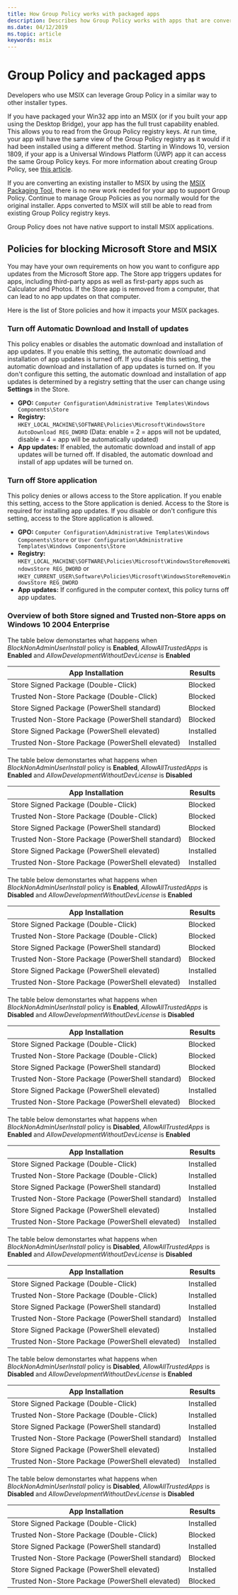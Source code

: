 ```yaml
---
title: How Group Policy works with packaged apps
description: Describes how Group Policy works with apps that are converted to MSIX.
ms.date: 04/12/2019
ms.topic: article
keywords: msix
---
```


# Group Policy and packaged apps

Developers who use MSIX can leverage Group Policy in a similar way to other installer types.

If you have packaged your Win32 app into an MSIX (or if you built your app using the Desktop Bridge), your app has the full trust capability enabled. This allows you to read from the Group Policy registry keys. At run time, your app will have the same view of the Group Policy registry as it would if it had been installed using a different method. Starting in Windows 10, version 1809, if your app is a Universal Windows Platform (UWP) app it can access the same Group Policy keys. For more information about creating Group Policy, see [this article](/openspecs/windows_protocols/ms-gpreg/834da877-264f-4589-9b80-b6b012c8edc3).

If you are converting an existing installer to MSIX by using the [MSIX Packaging Tool](./packaging-tool/tool-overview.md), there is no new work needed for your app to support Group Policy. Continue to manage Group Policies as you normally would for the original installer. Apps converted to MSIX will still be able to read from existing Group Policy registry keys. 

Group Policy does not have native support to install MSIX applications. 

## Policies for blocking Microsoft Store and MSIX 

You may have your own requirements on how you want to configure app updates from the Microsoft Store app. The Store app triggers updates for apps, including third-party apps as well as first-party apps such as Calculator and Photos. If the Store app is removed from a computer, that can lead to no app updates on that computer.

Here is the list of Store policies and how it impacts your MSIX packages.

### Turn off Automatic Download and Install of updates

This policy enables or disables the automatic download and installation of app updates. If you enable this setting, the automatic download and installation of app updates is turned off. If you disable this setting, the automatic download and installation of app updates is turned on. If you don't configure this setting, the automatic download and installation of app updates is determined by a registry setting that the user can change using **Settings** in the Store.

* **GPO:** `Computer Configuration\Administrative Templates\Windows Components\Store`
* **Registry:** `HKEY_LOCAL_MACHINE\SOFTWARE\Policies\Microsoft\WindowsStore AutoDownload REG_DWORD` (Data: enable = 2 = apps will not be updated, disable = 4 = app will be automatically updated)
* **App updates:** If enabled, the automatic download and install of app updates will be turned off. If disabled, the automatic download and install of app updates will be turned on. 

### Turn off Store application

This policy denies or allows access to the Store application. If you enable this setting, access to the Store application is denied. Access to the Store is required for installing app updates. If you disable or don't configure this setting, access to the Store application is allowed.

* **GPO:** `Computer Configuration\Administrative Templates\Windows Components\Store` or `User Configuration\Administrative Templates\Windows Components\Store`
* **Registry:** `HKEY_LOCAL_MACHINE\SOFTWARE\Policies\Microsoft\WindowsStoreRemoveWindowsStore REG_DWORD` or `HKEY_CURRENT_USER\Software\Policies\Microsoft\WindowsStoreRemoveWindowsStore REG_DWORD`
* **App updates:** If configured in the computer context, this policy turns off app updates.

### Overview of both Store signed and Trusted non-Store apps on Windows 10 2004 Enterprise 
The table below demonstartes what happens when *BlockNonAdminUserInstall* policy is **Enabled**, *AllowAllTrustedApps* is **Enabled** and *AllowDevelopmentWithoutDevLicense* is **Enabled**

| App Installation | Results |
|------------------|--------------------|
|Store Signed Package (Double-Click)|Blocked|
|Trusted Non-Store Package (Double-Click)| Blocked|
|Store Signed Package (PowerShell standard)|Blocked|
|Trusted Non-Store Package (PowerShell standard)|Blocked|
|Store Signed Package (PowerShell elevated)|Installed|
|Trusted Non-Store Package (PowerShell elevated)|Installed|

The table below demonstartes what happens when *BlockNonAdminUserInstall* policy is **Enabled**, *AllowAllTrustedApps* is **Enabled** and *AllowDevelopmentWithoutDevLicense* is **Disabled**

| App Installation | Results |
|------------------|--------------------|
|Store Signed Package (Double-Click)|Blocked|
|Trusted Non-Store Package (Double-Click)| Blocked|
|Store Signed Package (PowerShell standard)|Blocked|
|Trusted Non-Store Package (PowerShell standard)|Blocked|
|Store Signed Package (PowerShell elevated)|Installed|
|Trusted Non-Store Package (PowerShell elevated)|Installed|

The table below demonstartes what happens when *BlockNonAdminUserInstall* policy is **Enabled**, *AllowAllTrustedApps* is **Disabled** and *AllowDevelopmentWithoutDevLicense* is **Enabled**

| App Installation | Results |
|------------------|--------------------|
|Store Signed Package (Double-Click)|Blocked|
|Trusted Non-Store Package (Double-Click)| Blocked|
|Store Signed Package (PowerShell standard)|Blocked|
|Trusted Non-Store Package (PowerShell standard)|Blocked|
|Store Signed Package (PowerShell elevated)|Installed|
|Trusted Non-Store Package (PowerShell elevated)|Installed|

The table below demonstartes what happens when *BlockNonAdminUserInstall* policy is **Enabled**, *AllowAllTrustedApps* is **Disabled** and *AllowDevelopmentWithoutDevLicense* is **Disabled**

| App Installation | Results |
|------------------|--------------------|
|Store Signed Package (Double-Click)|Blocked|
|Trusted Non-Store Package (Double-Click)| Blocked|
|Store Signed Package (PowerShell standard)|Blocked|
|Trusted Non-Store Package (PowerShell standard)|Blocked|
|Store Signed Package (PowerShell elevated)|Installed|
|Trusted Non-Store Package (PowerShell elevated)|Blocked|


The table below demonstartes what happens when *BlockNonAdminUserInstall* policy is **Disabled**, *AllowAllTrustedApps* is **Enabled** and *AllowDevelopmentWithoutDevLicense* is **Enabled**

| App Installation | Results |
|------------------|--------------------|
|Store Signed Package (Double-Click)|Installed|
|Trusted Non-Store Package (Double-Click)| Installed|
|Store Signed Package (PowerShell standard)|Installed|
|Trusted Non-Store Package (PowerShell standard)|Installed|
|Store Signed Package (PowerShell elevated)|Installed|
|Trusted Non-Store Package (PowerShell elevated)|Installed|


The table below demonstartes what happens when *BlockNonAdminUserInstall* policy is **Disabled**, *AllowAllTrustedApps* is **Enabled** and *AllowDevelopmentWithoutDevLicense* is **Disabled**

| App Installation | Results |
|------------------|--------------------|
|Store Signed Package (Double-Click)|Installed|
|Trusted Non-Store Package (Double-Click)| Installed|
|Store Signed Package (PowerShell standard)|Installed|
|Trusted Non-Store Package (PowerShell standard)|Installed|
|Store Signed Package (PowerShell elevated)|Installed|
|Trusted Non-Store Package (PowerShell elevated)|Installed|

The table below demonstartes what happens when *BlockNonAdminUserInstall* policy is **Disabled**, *AllowAllTrustedApps* is **Disabled** and *AllowDevelopmentWithoutDevLicense* is **Enabled**

| App Installation | Results |
|------------------|--------------------|
|Store Signed Package (Double-Click)|Installed|
|Trusted Non-Store Package (Double-Click)| Installed|
|Store Signed Package (PowerShell standard)|Installed|
|Trusted Non-Store Package (PowerShell standard)|Installed|
|Store Signed Package (PowerShell elevated)|Installed|
|Trusted Non-Store Package (PowerShell elevated)|Installed|

The table below demonstartes what happens when *BlockNonAdminUserInstall* policy is **Disabled**, *AllowAllTrustedApps* is **Disabled** and *AllowDevelopmentWithoutDevLicense* is **Disabled**

| App Installation | Results |
|------------------|--------------------|
|Store Signed Package (Double-Click)|Installed|
|Trusted Non-Store Package (Double-Click)| Blocked|
|Store Signed Package (PowerShell standard)|Installed|
|Trusted Non-Store Package (PowerShell standard)|Blocked|
|Store Signed Package (PowerShell elevated)|Installed|
|Trusted Non-Store Package (PowerShell elevated)|Blocked|
